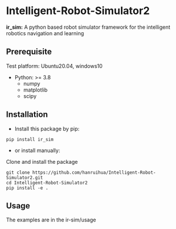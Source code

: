# Intelligent-Robot-Simulator2

**ir_sim:** A python based robot simulator framework for the intelligent robotics navigation and learning

## Prerequisite

Test platform: Ubuntu20.04, windows10

- Python: >= 3.8
    - numpy  
    - matplotlib 
    - scipy

## Installation

- Install this package by pip:

```
pip install ir_sim
```

- or install manually: 

Clone and install the package

```
git clone https://github.com/hanruihua/Intelligent-Robot-Simulator2.git  
cd Intelligent-Robot-Simulator2   
pip install -e .  
```

## Usage

The examples are in the ir-sim/usage
